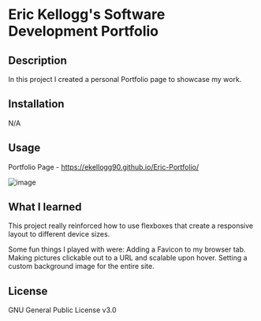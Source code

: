 # Eric Kellogg's Software Development Portfolio

## Description

In this project I created a personal Portfolio page to showcase my work.

## Installation

N/A

## Usage

Portfolio Page - <https://ekellogg90.github.io/Eric-Portfolio/>

![image](https://github.com/ekellogg90/Eric-Portfolio/assets/140920153/74e2770d-e03e-4366-a9b0-7ae053d1fdce)

## What I learned

This project really reinforced how to use flexboxes that create a responsive layout to different device sizes.

Some fun things I played with were:
  Adding a Favicon to my browser tab.
  Making pictures clickable out to a URL and scalable upon hover.
  Setting a custom background image for the entire site.
  

## License

GNU General Public License v3.0
